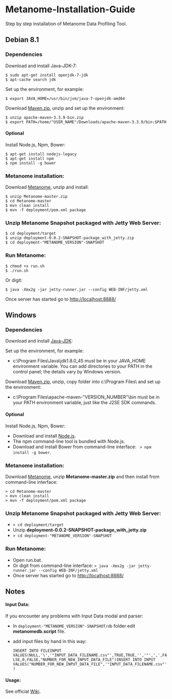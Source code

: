 # Metanome-Installation-Guide
Step by step installation of Metanome Data Profiling Tool.


##  Debian 8.1

### Dependencies

Download and install Java-JDK-7:
 ```
$ sudo apt-get install openjdk-7-jdk
$ apt-cache search jdk
```
Set up the environment, for example:
 ```
$ export JAVA_HOME=/usr/bin/jvm/java-7-openjdk-amd64
```
Download [Maven.zip][maven], unzip and set up the environment:
 ```
$ unzip apache-maven-3.3.9-bin.zip
$ export PATH=/home/"USER_NAME"/Downloads/apache-maven-3.3.9/bin:$PATH
```

#### Optional
Install Node.js, Npm, Bower:
 ```
$ apt-get install nodejs-legacy
$ apt-get install npm
$ npm install -g bower
```

### Metanome installation:
Download [Metanome][metanome], unzip and install:
 ```
$ unzip Metanome-master.zip
$ cd Metanome-master
$ mvn clean install
$ mvn -f deployment/pom.xml package
```

### Unzip Metanome Snapshot packaged with Jetty Web Server:
 ```
$ cd deployment/target
$ unzip deployment-0.0.2-SNAPSHOT-package_with_jetty.zip
$ cd deployment-"METANOME_VERSION"-SNAPSHOT
```

### Run Metanome:
 ```
$ chmod +x run.sh
$ ./run.sh
```
Or digit:
 ```
$ java -Xmx2g -jar jetty-runner.jar --config WEB-INF/jetty.xml
```
Once server has started go to [http://localhost:8888/][http://localhost:8888/]


##  Windows

### Dependencies

Download and install [Java-JDK][windows-jdk]:

Set up the environment, for example:
* c:\Program Files\Java\jdk1.8.0_45 must be in your JAVA_HOME environment variable. You can add directories to your PATH in the control panel; the details vary by Windows version.

Download [Maven.zip][maven], unzip, copy folder into c:\Program Files\ and set up the environment:
* c:\Program Files\apache-maven-"VERSION_NUMBER"\bin must be in your PATH environment variable, just like the J2SE SDK commands. 

#### Optional
Install Node.js, Npm, Bower:
* Download and install [Node.js][node.js].
* The npm command-line tool is bundled with Node.js.
* Download and install Bower from command-line interface: ``` > npm install -g bower```.

### Metanome installation:
Download [Metanome][metanome], unzip **Metanome-master.zip** and then install from command-line interface:
 ```
> cd Metanome-master
> mvn clean install
> mvn -f deployment/pom.xml package
```

### Unzip Metanome Snapshot packaged with Jetty Web Server:
* ``` > cd deployment/target ```
* Unzip **deployment-0.0.2-SNAPSHOT-package_with_jetty.zip**
*  ``` > cd deployment-"METANOME_VERSION"-SNAPSHOT ```

### Run Metanome:
* Open run.bat.
* Or digit from command-line interface: ```> java -Xmx2g -jar jetty-runner.jar --config WEB-INF/jetty.xml```
* Once server has started go to [http://localhost:8888/][http://localhost:8888/]

##  Notes

#### Input Data:
If you encounter any problems with Input Data modal and parser:
* In ```deployment-"METANOME_VERSION"-SNAPSHOT/db``` folder edit **metanomedb.script** file.
* add input files by hand in this way:

   ```INSERT INTO FILEINPUT VALUES(NULL,'\','"INPUT_DATA_FILENAME.csv"',TRUE,TRUE,'','"',',',FALSE,0,FALSE,"NUMBER_FOR_NEW_INPUT_DATA_FILE")INSERT INTO INPUT VALUES("NUMBER_FOR_NEW_INPUT_DATA_FILE",'"INPUT_DATA_FILENAME.csv"')```

#### Usage:
See official [Wiki][metanome-wiki].


[maven]: <https://maven.apache.org/download.cgi>
[metanome]: <https://github.com/HPI-Information-Systems/Metanome>
[http://localhost:8888/]: <http://localhost:8888/>
[windows-jdk]: <http://www.oracle.com/technetwork/java/javase/downloads/index.html>
[node.js]: <https://nodejs.org/en/>
[metanome-wiki]: <https://github.com/HPI-Information-Systems/Metanome/wiki>
